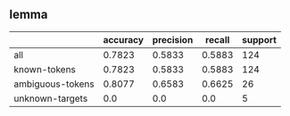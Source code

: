 
## lemma

|                  | accuracy | precision | recall | support |
|------------------|----------|-----------|--------|---------|
| all              | 0.7823   | 0.5833    | 0.5883 | 124     |
| known-tokens     | 0.7823   | 0.5833    | 0.5883 | 124     |
| ambiguous-tokens | 0.8077   | 0.6583    | 0.6625 | 26      |
| unknown-targets  | 0.0      | 0.0       | 0.0    | 5       |

